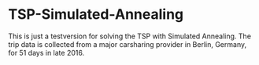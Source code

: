 # TSP-Simulated-Annealing
This is just a testversion for solving the TSP with Simulated Annealing. 
The trip data is collected from a major carsharing provider in Berlin, Germany, for 51 days in late 2016.
